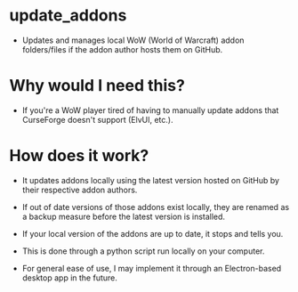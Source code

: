 # update_addons


- Updates and manages local WoW (World of Warcraft) addon folders/files if the addon author hosts them on GitHub.


# Why would I need this?


- If you're a WoW player tired of having to manually update addons that CurseForge doesn't support (ElvUI, etc.).


# How does it work?


- It updates addons locally using the latest version hosted on GitHub by their respective addon authors.
- If out of date versions of those addons exist locally, they are renamed as a backup measure before the latest version is installed.
- If your local version of the addons are up to date, it stops and tells you.

- This is done through a python script run locally on your computer. 
- For general ease of use, I may implement it through an Electron-based desktop app in the future.
